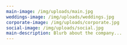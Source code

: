 ```yaml
---
main-image: /img/uploads/main.jpg
weddings-image: /img/uploads/weddings.jpg
corporate-image: /img/uploads/corporate.jpg
social-image: /img/uploads/social.jpg
main-description: Blurb about the company...
---
```


